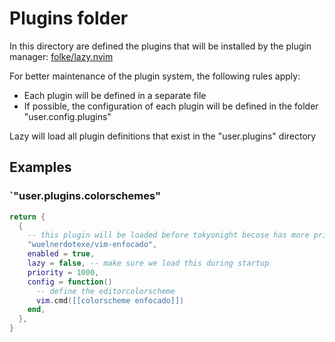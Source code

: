 # Plugins folder

In this directory are defined the plugins that will be installed by the plugin manager: [folke/lazy.nvim](https://github.com/folke/lazy.nvim)

For better maintenance of the plugin system, the following rules apply:

- Each plugin will be defined in a separate file
- If possible, the configuration of each plugin will be defined in the folder "user.config.plugins"

Lazy will load all plugin definitions that exist in the "user.plugins" directory

## Examples

### `"user.plugins.colorschemes"

```lua
return {
  {
    -- this plugin will be loaded before tokyonight becose has more priority
	"wuelnerdotexe/vim-enfocado",
    enabled = true,
	lazy = false, -- make sure we load this during startup
	priority = 1000,
	config = function()
	  -- define the editorcolorscheme
	  vim.cmd([[colorscheme enfocado]])
	end,
  },
}
```
